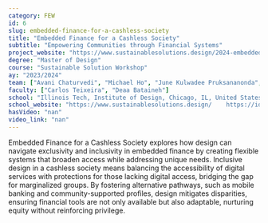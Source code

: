 ```yaml
---
category: FEW
id: 6
slug: embedded-finance-for-a-cashless-society
title: "Embedded Finance for a Cashless Society"
subtitle: "Empowering Communities through Financial Systems"
project_website: "https://www.sustainablesolutions.design/2024-embedded-finance-for-cashless-society"
degree: "Master of Design"
course: "Sustainable Solution Workshop"
ay: "2023/2024"
team: ["Avani Chaturvedi", "Michael Ho", "June Kulwadee Pruksananonda", "Grace Parks Hall", "Sanya Shah"]
faculty: ["Carlos Teixeira", "Deaa Bataineh"]
school: "Illinois Tech, Institute of Design, Chicago, IL, United States of America"
school_website: "https://www.sustainablesolutions.design/    https://id.iit.edu/"
hasVideo: "nan"
video_link: "nan"
---
```


Embedded Finance for a Cashless Society explores how design can navigate exclusivity and inclusivity in embedded finance by creating flexible systems that broaden access while addressing unique needs. Inclusive design in a cashless society means balancing the accessibility of digital services with protections for those lacking digital access, bridging the gap for marginalized groups. By fostering alternative pathways, such as mobile banking and community-supported profiles, design mitigates disparities, ensuring financial tools are not only available but also adaptable, nurturing equity without reinforcing privilege.
